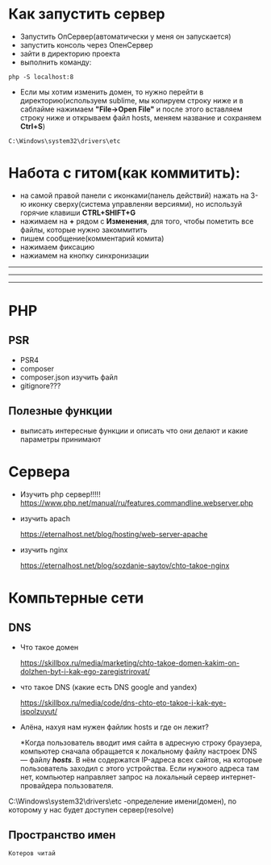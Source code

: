 # Как запустить сервер
- Запустить ОпСервер(автоматически у меня он запускается)
- запустить консоль через ОпенСервер
- зайти в директорию проекта
- выполнить команду: 
```
php -S localhost:8
```
- Если мы хотим изменить домен, то нужно перейти в директорию(используем sublime, мы копируем строку ниже и в саблайме нажимаем **"File->Open File"** и после этого вставляем строку ниже и открываем файл hosts, меняем название и сохраняем **Ctrl+S**)
```
C:\Windows\system32\drivers\etc
```

# Hабота с гитом(как коммитить):
- на самой правой панели с иконками(панель действий) нажать на 3-ю иконку сверху(система управленяи версиями), но используй горячие клавиши **CTRL+SHIFT+G**
- нажимаем на **+** рядом с **Изменения**, для того, чтобы пометить все файлы, которые нужно закоммитить
- пишем сообщение(комментарий комита)
- нажимаем фиксацию
- нажиамем на кнопку синхронизации




---
---
---


      


# PHP
## PSR
   * PSR4
   * composer
   * composer.json изучить файл
   * gitignore???

## Полезные функции

 - выписать интересные функции и описать что они делают и
 какие параметры принимают

# Сервера
 - Изучить php сервер!!!!!
 https://www.php.net/manual/ru/features.commandline.webserver.php
 - изучить apach

    https://eternalhost.net/blog/hosting/web-server-apache
 - изучить nginx

    https://eternalhost.net/blog/sozdanie-saytov/chto-takoe-nginx

# Компьтерные сети
## DNS
 - Что такое домен

    https://skillbox.ru/media/marketing/chto-takoe-domen-kakim-on-dolzhen-byt-i-kak-ego-zaregistrirovat/

 - что такое DNS (какие есть DNS google and yandex)

   https://skillbox.ru/media/code/dns-chto-eto-takoe-i-kak-eye-ispolzuyut/

 - Алёна, нахуя нам нужен файлик hosts и где он лежит?

    *Когда пользователь вводит имя сайта в адресную строку браузера, компьютер сначала обращается к локальному файлу настроек DNS — файлу ***hosts***. В нём содержатся IP-адреса всех сайтов, на которые пользователь заходил с этого устройства. Если нужного адреса там нет, компьютер направляет запрос на локальный сервер интернет-провайдера пользователя.

 C:\Windows\system32\drivers\etc
 -определение имени(домен), по которому у нас будет доступен сервер(resolve)

 ## Пространство имен
    Котеров читай
